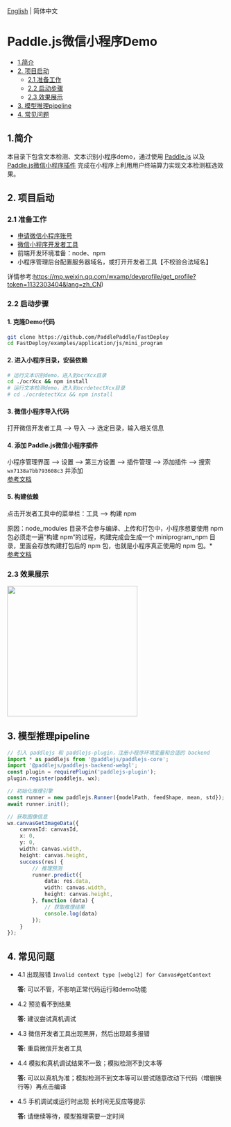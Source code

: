 [English](README_en.md) | 简体中文

# Paddle.js微信小程序Demo

- [1.简介](#1)
- [2. 项目启动](#2)
  * [2.1 准备工作](#21)
  * [2.2 启动步骤](#22)
  * [2.3 效果展示](#23)
- [3. 模型推理pipeline](#3)
- [4. 常见问题](#4)

<a name="1"></a>
## 1.简介


本目录下包含文本检测、文本识别小程序demo，通过使用 [Paddle.js](https://github.com/PaddlePaddle/Paddle.js) 以及 [Paddle.js微信小程序插件](https://mp.weixin.qq.com/wxopen/plugindevdoc?appid=wx7138a7bb793608c3&token=956931339&lang=zh_CN) 完成在小程序上利用用户终端算力实现文本检测框选效果。

<a name="2"></a>
## 2. 项目启动

<a name="21"></a>
### 2.1 准备工作
* [申请微信小程序账号](https://mp.weixin.qq.com/)
* [微信小程序开发者工具](https://developers.weixin.qq.com/miniprogram/dev/devtools/download.html)
* 前端开发环境准备：node、npm
* 小程序管理后台配置服务器域名，或打开开发者工具【不校验合法域名】

详情参考:https://mp.weixin.qq.com/wxamp/devprofile/get_profile?token=1132303404&lang=zh_CN)

<a name="22"></a>
### 2.2 启动步骤

#### **1. 克隆Demo代码**
```sh
git clone https://github.com/PaddlePaddle/FastDeploy
cd FastDeploy/examples/application/js/mini_program
```

#### **2. 进入小程序目录，安装依赖**

```sh
# 运行文本识别demo，进入到ocrXcx目录
cd ./ocrXcx && npm install
# 运行文本检测demo，进入到ocrdetectXcx目录
# cd ./ocrdetectXcx && npm install
```

#### **3. 微信小程序导入代码**
打开微信开发者工具 --> 导入 --> 选定目录，输入相关信息

#### **4. 添加 Paddle.js微信小程序插件**
小程序管理界面 --> 设置 --> 第三方设置 --> 插件管理 --> 添加插件 --> 搜索 `wx7138a7bb793608c3` 并添加  
[参考文档](https://developers.weixin.qq.com/miniprogram/dev/framework/plugin/using.html)

#### **5. 构建依赖**
点击开发者工具中的菜单栏：工具 --> 构建 npm

原因：node_modules 目录不会参与编译、上传和打包中，小程序想要使用 npm 包必须走一遍“构建 npm”的过程，构建完成会生成一个 miniprogram_npm 目录，里面会存放构建打包后的 npm 包，也就是小程序真正使用的 npm 包。*  
[参考文档](https://developers.weixin.qq.com/miniprogram/dev/devtools/npm.html)

<a name="23"></a>
### 2.3 效果展示

<img src="https://user-images.githubusercontent.com/43414102/157648579-cdbbee61-9866-4364-9edd-a97ac0eda0c1.png" width="300px">

<a name="3"></a>
## 3. 模型推理pipeline

```typescript
// 引入 paddlejs 和 paddlejs-plugin，注册小程序环境变量和合适的 backend
import * as paddlejs from '@paddlejs/paddlejs-core';
import '@paddlejs/paddlejs-backend-webgl';
const plugin = requirePlugin('paddlejs-plugin');
plugin.register(paddlejs, wx);

// 初始化推理引擎
const runner = new paddlejs.Runner({modelPath, feedShape, mean, std});
await runner.init();

// 获取图像信息
wx.canvasGetImageData({
    canvasId: canvasId,
    x: 0,
    y: 0,
    width: canvas.width,
    height: canvas.height,
    success(res) {
        // 推理预测
        runner.predict({
            data: res.data,
            width: canvas.width,
            height: canvas.height,
        }, function (data) {
            // 获取推理结果
            console.log(data)
        });
    }
});
```

<a name="4"></a>
## 4. 常见问题

- 4.1 出现报错 `Invalid context type [webgl2] for Canvas#getContext`

    **答:** 可以不管，不影响正常代码运行和demo功能

- 4.2 预览看不到结果

    **答:** 建议尝试真机调试

- 4.3 微信开发者工具出现黑屏，然后出现超多报错

    **答:** 重启微信开发者工具

- 4.4 模拟和真机调试结果不一致；模拟检测不到文本等

    **答:** 可以以真机为准；模拟检测不到文本等可以尝试随意改动下代码（增删换行等）再点击编译


- 4.5 手机调试或运行时出现 长时间无反应等提示

    **答:** 请继续等待，模型推理需要一定时间
